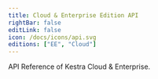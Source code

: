 ```yaml
---
title: Cloud & Enterprise Edition API
rightBar: false
editLink: false
icon: /docs/icons/api.svg
editions: ["EE", "Cloud"]
---
```


API Reference of Kestra Cloud & Enterprise.

<ApiDocee />